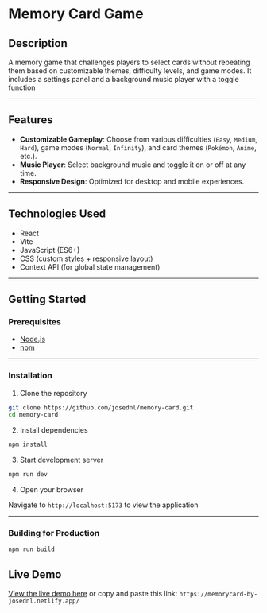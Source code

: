 # Memory Card Game

## Description

A memory game that challenges players to select cards without repeating them based on customizable themes, difficulty levels, and game modes. It includes a settings panel and a background music player with a toggle function

---

## Features

- **Customizable Gameplay**: Choose from various difficulties (`Easy`, `Medium`, `Hard`), game modes (`Normal`, `Infinity`), and card themes (`Pokémon`, `Anime`, etc.).
- **Music Player**: Select background music and toggle it on or off at any time.
- **Responsive Design**: Optimized for desktop and mobile experiences.

---

## Technologies Used

- React
- Vite
- JavaScript (ES6+)
- CSS (custom styles + responsive layout)
- Context API (for global state management)

---

## Getting Started

### Prerequisites

- [Node.js](https://nodejs.org/en)
- [npm](https://docs.npmjs.com/)

---

### Installation

1. Clone the repository

```bash
git clone https://github.com/josednl/memory-card.git
cd memory-card
```

2. Install dependencies

```bash
npm install
```

3. Start development server

```bash
npm run dev
```

4. Open your browser

Navigate to `http://localhost:5173` to view the application

---

### Building for Production

```bash
npm run build
```

## Live Demo

[View the live demo here](https://memorycard-by-josednl.netlify.app/) or copy and paste this link: `https://memorycard-by-josednl.netlify.app/`
